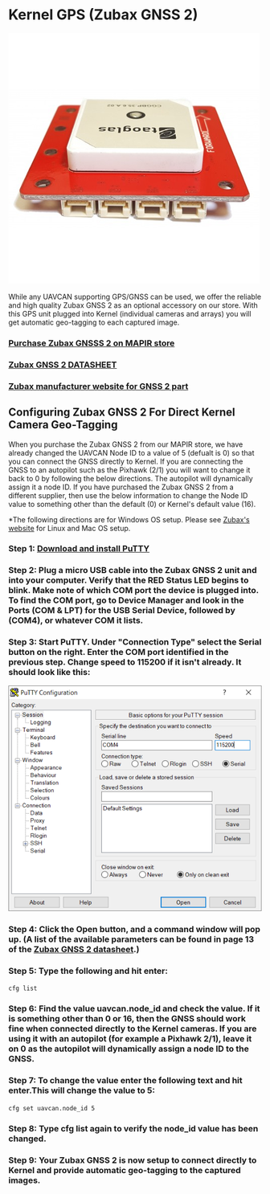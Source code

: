# Kernel GPS (Zubax GNSS 2)

![](<.gitbook/assets/Zubax GNSS 2 - Titan Elite 3 copy-500x500.jpg>)

While any UAVCAN supporting GPS/GNSS can be used, we offer the reliable and high quality Zubax GNSS 2 as an optional accessory on our store. With this GPS unit plugged into Kernel (individual cameras and arrays) you will get automatic geo-tagging to each captured image.

### [Purchase Zubax GNSSS 2 on MAPIR store](https://www.mapir.camera/products/zubax-gnss-2)

### [Zubax GNSS 2 DATASHEET](https://files.zubax.com/products/com.zubax.gnss/Zubax\_GNSS\_2\_Datasheet.pdf)

### [Zubax manufacturer website for GNSS 2 part](https://shop.titaneliteinc.com/index.php?route=product/product\&path=4\_155\&product\_id=987)

## Configuring Zubax GNSS 2 For Direct Kernel Camera Geo-Tagging

When you purchase the Zubax GNSS 2 from our MAPIR store, we have already changed the UAVCAN Node ID to a value of 5 (defualt is 0) so that you can connect the GNSS directly to Kernel. If you are connecting the GNSS to an autopilot such as the Pixhawk (2/1) you will want to change it back to 0 by following the below directions. The autopilot will dynamically assign it a node ID. If you have purchased the Zubax GNSS 2 from a different supplier, then use the below information to change the Node ID value to something other than the default (0) or Kernel's default value (16).

\*The following directions are for Windows OS setup. Please see [Zubax's website](https://kb.zubax.com/display/MAINKB/CLI+client+software) for Linux and Mac OS setup.

### Step 1: [Download and install PuTTY](https://kb.zubax.com/download/attachments/2195531/putty-0.70-installer.msi?version=1\&modificationDate=1500123860744\&api=v2)

### Step 2: Plug a micro USB cable into the Zubax GNSS 2 unit and into your computer. Verify that the RED Status LED begins to blink. Make note of which COM port the device is plugged into. To find the COM port, go to Device Manager and look in the Ports (COM & LPT) for the USB Serial Device, followed by (COM4), or whatever COM it lists.

### Step 3: Start PuTTY. Under "Connection Type" select the Serial button on the right. Enter the COM port identified in the previous step. Change speed to 115200 if it isn't already. It should look like this:

![](.gitbook/assets/put.PNG)

### Step 4: Click the Open button, and a command window will pop up. (A list of the available parameters can be found in page 13 of the [Zubax GNSS 2 datasheet](https://files.zubax.com/products/com.zubax.gnss/Zubax\_GNSS\_2\_Datasheet.pdf).)

### Step 5: Type the following and hit enter:

```
cfg list
```

### Step 6: Find the value uavcan.node\_id and check the value. If it is something other than 0 or 16, then the GNSS should work fine when connected directly to the Kernel cameras. If you are using it with an autopilot (for example a Pixhawk 2/1), leave it on 0 as the autopilot will dynamically assign a node ID to the GNSS.

### Step 7: To change the value enter the following text and hit enter.This will change the value to 5:

```
cfg set uavcan.node_id 5
```

### Step 8: Type cfg list again to verify the node\_id value has been changed.

### Step 9:  Your Zubax GNSS 2 is now setup to connect directly to Kernel and provide automatic geo-tagging to the captured images.
